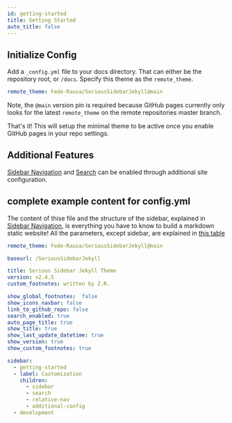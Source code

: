 ```yaml
---
id: getting-started
title: Getting Started
auto_title: false
---
```


## Initialize Config

Add a `_config.yml` file to your docs directory. That can either be the repository root, or `/docs`.
Specify this theme as the `remote_theme`.

```yaml
remote_theme: Fede-Rausa/SeriousSidebarJekyll@main
```

Note, the `@main` version pin is required because GitHub pages currently only looks for the latest
`remote_theme` on the remote repositories master branch.

That's it! This will setup the minimal theme to be active once you enable GitHub pages in your
repo settings.


## Additional Features

[Sidebar Navigation](./customization/sidebar.md) and [Search](./customization/search.md) can be
enabled through additional site configuration.


## complete example content for config.yml
The content of thise file and the structure of the sidebar, explained in [Sidebar Navigation](./customization/sidebar.md), is everything you have to know
to build a markdown static website!
All the parameters, except sidebar, are explained in [this table](https://fede-rausa.github.io/SeriousSidebarJekyll/customization/additional.html)

```yaml
remote_theme: Fede-Rausa/SeriousSidebarJekyll@main

baseurl: /SeriousSidebarJekyll

title: Serious Sidebar Jekyll Theme
version: v2.4.5
custom_footnotes: written by Z.R.

show_global_footnotes:  false
show_icons_navbar: false
link_to_github_repo: false
search_enabled: true
auto_page_title: true
show_title: true
show_last_update_datetime: true
show_version: true
show_custom_footnotes: true

sidebar:
  - getting-started
  - label: Customization
    children:
      - sidebar
      - search
      - relative-nav
      - additional-config
  - development
```
